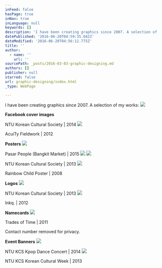 ```yaml
---
inFeed: false
hasPage: true
inNav: true
inLanguage: null
keywords: []
description: 'I have been creating graphics since 2007. A selection of my works:'
datePublished: '2016-06-20T04:59:35.042Z'
dateModified: '2016-06-20T04:56:12.775Z'
title: ''
author:
  - name: ''
    url: ''
sourcePath: _posts/2016-03-03-graphic-designing.md
authors: []
publisher: null
starred: false
url: graphic-designing/index.html
_type: WebPage

---
```

I have been creating graphics since 2007\. A selection of my works:
![](https://the-grid-user-content.s3-us-west-2.amazonaws.com/0a90cc23-3465-41ea-bf32-3fe9d91c311f.jpg)

**Facebook cover images**

NTU Korean Cultural Society | 2014
![](https://the-grid-user-content.s3-us-west-2.amazonaws.com/c4d03bd0-4aa2-4207-bd49-32ea650cba2f.png)

AcuiTy Fieldwork | 2012

**Posters**
![](https://the-grid-user-content.s3-us-west-2.amazonaws.com/f7c446db-bb3d-47c7-a4db-e5e4e72d026d.jpg)

Pasar People (Bangkit Market) | 2015
![](https://the-grid-user-content.s3-us-west-2.amazonaws.com/d642b5c9-7304-4f1d-8a5c-aaf66752b54b.jpg)
![](https://the-grid-user-content.s3-us-west-2.amazonaws.com/9be6ffca-f9e0-4bea-87f5-b63a8952e51c.jpg)

NTU Korean Cultural Society | 2013
![](https://the-grid-user-content.s3-us-west-2.amazonaws.com/28ada990-bd05-4e4d-8950-caf3dcf7a834.jpg)

Rainbow Child Poster | 2008

**Logos**
![](https://the-grid-user-content.s3-us-west-2.amazonaws.com/c922a0fb-5d56-486e-9681-0f842592c4ab.png)

NTU Korean Cultural Society | 2013
![](https://the-grid-user-content.s3-us-west-2.amazonaws.com/4004a4ab-6113-4138-8def-b67e8516075d.png)

Inkq. | 2012

**Namecards**
![](https://the-grid-user-content.s3-us-west-2.amazonaws.com/78f5cd26-7f39-4046-bc48-73bacebcb61a.png)

Trades of Time | 2011

Contact number removed for privacy.

**Event Banners**
![](https://the-grid-user-content.s3-us-west-2.amazonaws.com/44ad8f3c-0bf7-4060-8adb-5daa58a6201e.png)

NTU KCS Kpop Dance Concert | 2014
![](https://s3-us-west-2.amazonaws.com/the-grid-img/p/9c6a9864e388bffc4c9f36e4f116764d69ddc102.png)

NTU KCS Korean Cultural Week | 2013